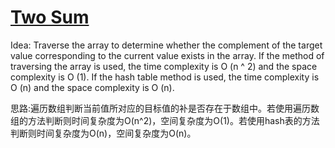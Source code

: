 # [Two Sum](https://leetcode.com/problems/two-sum/)

Idea: Traverse the array to determine whether the complement of the target value corresponding to the current value exists in the array. If the method of traversing the array is used, the time complexity is O (n ^ 2) and the space complexity is O (1). If the hash table method is used, the time complexity is O (n) and the space complexity is O (n).

思路:遍历数组判断当前值所对应的目标值的补是否存在于数组中。若使用遍历数组的方法判断则时间复杂度为O(n^2)，空间复杂度为O(1)。若使用hash表的方法判断则时间复杂度为O(n)，空间复杂度为O(n)。
